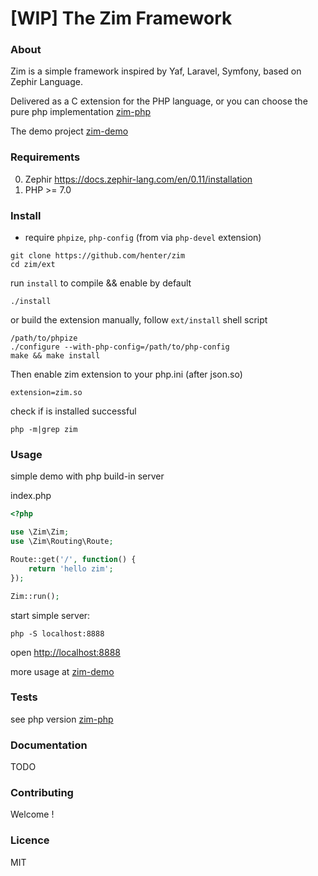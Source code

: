 # [WIP] The Zim Framework

### About

Zim is a simple framework inspired by Yaf, Laravel, Symfony, based on Zephir Language.

Delivered as a C extension for the PHP language, or you can choose the pure php implementation [zim-php](https://github.com/henter/zim-php)

The demo project [zim-demo](https://github.com/henter/zim-demo)

### Requirements

0. Zephir https://docs.zephir-lang.com/en/0.11/installation
1. PHP >= 7.0

### Install

* require `phpize`, `php-config` (from via `php-devel` extension)
```
git clone https://github.com/henter/zim
cd zim/ext
```
run `install` to compile && enable by default 
```
./install
```

or build the extension manually, follow `ext/install` shell script

```
/path/to/phpize
./configure --with-php-config=/path/to/php-config
make && make install
```

Then enable zim extension to your php.ini (after json.so)

```
extension=zim.so
```

check if is installed successful
```
php -m|grep zim
```

### Usage

simple demo with php build-in server

index.php
```php
<?php

use \Zim\Zim;
use \Zim\Routing\Route;

Route::get('/', function() {
    return 'hello zim';
});

Zim::run();

```

start simple server:

`php -S localhost:8888`

open [http://localhost:8888](http://localhost:8888)

more usage at [zim-demo](https://github.com/henter/zim-demo)

### Tests

see php version [zim-php](https://github.com/henter/zim-php)

### Documentation

TODO

### Contributing

Welcome !

### Licence

MIT
